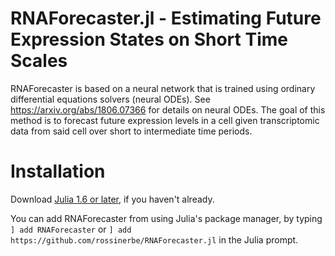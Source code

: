 # RNAForecaster.jl - Estimating Future Expression States on Short Time Scales

RNAForecaster is based on a neural network that is trained using ordinary differential equations solvers (neural ODEs). See https://arxiv.org/abs/1806.07366
for details on neural ODEs. The goal of this method is to forecast future expression levels in a cell given transcriptomic data from said cell over short to
intermediate time periods.


# Installation
Download [Julia 1.6 or later](https://julialang.org/), if you haven't already.

You can add RNAForecaster from using Julia's package manager, by typing `] add RNAForecaster` or `] add https://github.com/rossinerbe/RNAForecaster.jl` in the Julia prompt.

